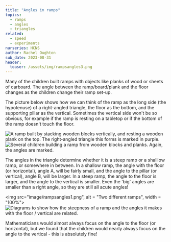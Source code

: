 ```yaml
---
title: "Angles in ramps"
topics:
  - ramps
  - angles
  - triangles
related: 
  - speed
  - experiments
nurseries: HCNS
author: Rachel Oughton
sub_date: 2023-08-31
header:
  teaser: /assets/img/rampsangles3.png
---
```

Many of the children built ramps with objects like planks of wood or sheets of carboard. The angle between the ramp/board/plank and the floor changes as the children change their ramp set-up. 

The picture below shows how we can think of the ramp as the long side (the hypotenuse) of a right-angled triangle, the floor as the bottom, and the supporting pillar as the vertical. Sometimes the vertical side won't be so obvious, for example if the ramp is resting on a tabletop or if the bottom of the ramp doesn't touch the floor.

![A ramp built by stacking wooden blocks vertically, and resting a wooden plank on the top. The right-angled triangle this forms is marked in purple.]({{site.baseurl}}/assets/img/rampsangles2.png "Wooden ramp, with angles marked")
![Several children building a ramp from wooden blocks and planks. Again, the angles are marked.]({{site.baseurl}}/assets/img/rampsangles3.png "Wooden ramp")

The angles in the triangle determine whether it is a steep ramp or a shalllow ramp, or somewhere in between. In a shallow ramp, the angle with the floor (or horizontal), angle A, will be fairly small, and the angle to the pillar (or vertical), angle B, will be larger. In a steep ramp, the angle to the floor is larger, and the angle to the vertical is smaller. Even the 'big' angles are smaller than a right angle, so they are still all acute angles!

<img src="image/rampsangles1.png", alt = "Two different ramps", width = "100%">
![Diagrams to show how the steepness of a ramp and the angles it makes  with the floor / vertical are related.]({{site.baseurl}}/assets/img/rampsangles1.png "Angles in ramps")

Mathematicians would almost always focus on the angle to the floor (or horizontal), but we found that the children would nearly always focus on the angle to the vertical - this is absolutely fine!
